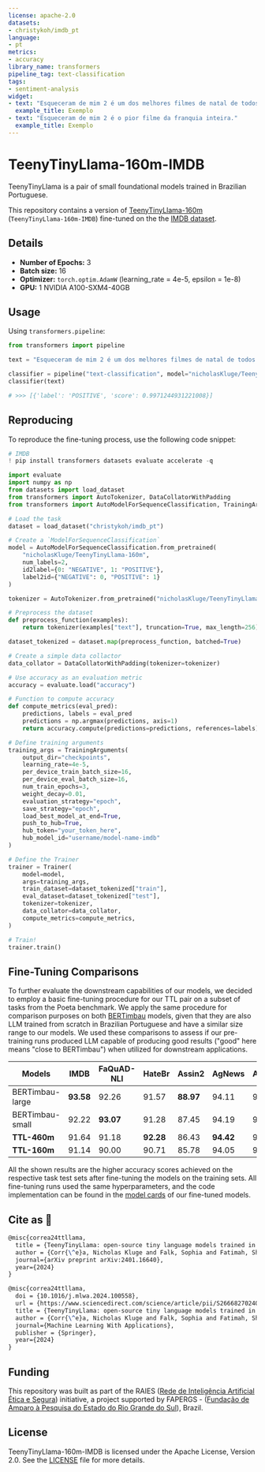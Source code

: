 ```yaml
---
license: apache-2.0
datasets:
- christykoh/imdb_pt
language:
- pt
metrics:
- accuracy
library_name: transformers
pipeline_tag: text-classification
tags:
- sentiment-analysis
widget:
- text: "Esqueceram de mim 2 é um dos melhores filmes de natal de todos os tempos."
  example_title: Exemplo
- text: "Esqueceram de mim 2 é o pior filme da franquia inteira."
  example_title: Exemplo
---
```

# TeenyTinyLlama-160m-IMDB

TeenyTinyLlama is a pair of small foundational models trained in Brazilian Portuguese.

This repository contains a version of [TeenyTinyLlama-160m](https://huggingface.co/nicholasKluge/TeenyTinyLlama-160m) (`TeenyTinyLlama-160m-IMDB`) fine-tuned on the the [IMDB dataset](https://huggingface.co/datasets/christykoh/imdb_pt).

## Details

- **Number of Epochs:** 3
- **Batch size:** 16
- **Optimizer:** `torch.optim.AdamW` (learning_rate = 4e-5, epsilon = 1e-8)
- **GPU:** 1 NVIDIA A100-SXM4-40GB

## Usage

Using `transformers.pipeline`:

```python
from transformers import pipeline

text = "Esqueceram de mim 2 é um dos melhores filmes de natal de todos os tempos."

classifier = pipeline("text-classification", model="nicholasKluge/TeenyTinyLlama-160m-IMDB")
classifier(text)

# >>> [{'label': 'POSITIVE', 'score': 0.9971244931221008}]
```

## Reproducing

To reproduce the fine-tuning process, use the following code snippet:

```python
# IMDB
! pip install transformers datasets evaluate accelerate -q

import evaluate
import numpy as np
from datasets import load_dataset
from transformers import AutoTokenizer, DataCollatorWithPadding
from transformers import AutoModelForSequenceClassification, TrainingArguments, Trainer

# Load the task
dataset = load_dataset("christykoh/imdb_pt")

# Create a `ModelForSequenceClassification`
model = AutoModelForSequenceClassification.from_pretrained(
    "nicholasKluge/TeenyTinyLlama-160m", 
    num_labels=2, 
    id2label={0: "NEGATIVE", 1: "POSITIVE"}, 
    label2id={"NEGATIVE": 0, "POSITIVE": 1}
)

tokenizer = AutoTokenizer.from_pretrained("nicholasKluge/TeenyTinyLlama-160m")

# Preprocess the dataset
def preprocess_function(examples):
    return tokenizer(examples["text"], truncation=True, max_length=256)

dataset_tokenized = dataset.map(preprocess_function, batched=True)

# Create a simple data collactor
data_collator = DataCollatorWithPadding(tokenizer=tokenizer)

# Use accuracy as an evaluation metric
accuracy = evaluate.load("accuracy")

# Function to compute accuracy
def compute_metrics(eval_pred):
    predictions, labels = eval_pred
    predictions = np.argmax(predictions, axis=1)
    return accuracy.compute(predictions=predictions, references=labels)

# Define training arguments
training_args = TrainingArguments(
    output_dir="checkpoints",
    learning_rate=4e-5,
    per_device_train_batch_size=16,
    per_device_eval_batch_size=16,
    num_train_epochs=3,
    weight_decay=0.01,
    evaluation_strategy="epoch",
    save_strategy="epoch",
    load_best_model_at_end=True,
    push_to_hub=True,
    hub_token="your_token_here",
    hub_model_id="username/model-name-imdb"
)

# Define the Trainer
trainer = Trainer(
    model=model,
    args=training_args,
    train_dataset=dataset_tokenized["train"],
    eval_dataset=dataset_tokenized["test"],
    tokenizer=tokenizer,
    data_collator=data_collator,
    compute_metrics=compute_metrics,
)

# Train!
trainer.train()
```

## Fine-Tuning Comparisons

To further evaluate the downstream capabilities of our models, we decided to employ a basic fine-tuning procedure for our TTL pair on a subset of tasks from the Poeta benchmark. We apply the same procedure for comparison purposes on both [BERTimbau](https://huggingface.co/neuralmind/bert-base-portuguese-cased) models, given that they are also LLM trained from scratch in Brazilian Portuguese and have a similar size range to our models. We used these comparisons to assess if our pre-training runs produced LLM capable of producing good results ("good" here means "close to BERTimbau") when utilized for downstream applications.

| Models          | IMDB      | FaQuAD-NLI | HateBr    | Assin2    | AgNews    | Average |
|-----------------|-----------|------------|-----------|-----------|-----------|---------|
| BERTimbau-large | **93.58** | 92.26      | 91.57     | **88.97** | 94.11     | 92.10   |
| BERTimbau-small | 92.22     | **93.07**  | 91.28     | 87.45     | 94.19     | 91.64   |
| **TTL-460m**    | 91.64     | 91.18      | **92.28** | 86.43     | **94.42** | 91.19   |
| **TTL-160m**    | 91.14     | 90.00      | 90.71     | 85.78     | 94.05     | 90.34   |

All the shown results are the higher accuracy scores achieved on the respective task test sets after fine-tuning the models on the training sets. All fine-tuning runs used the same hyperparameters, and the code implementation can be found in the [model cards](https://huggingface.co/nicholasKluge/TeenyTinyLlama-460m-HateBR) of our fine-tuned models.

## Cite as 🤗

```latex
@misc{correa24ttllama,
  title = {TeenyTinyLlama: open-source tiny language models trained in Brazilian Portuguese},
  author = {Corr{\^e}a, Nicholas Kluge and Falk, Sophia and Fatimah, Shiza and Sen, Aniket and De Oliveira, Nythamar},
  journal={arXiv preprint arXiv:2401.16640},
  year={2024}
}

@misc{correa24ttllama,
  doi = {10.1016/j.mlwa.2024.100558},
  url = {https://www.sciencedirect.com/science/article/pii/S2666827024000343},
  title = {TeenyTinyLlama: open-source tiny language models trained in Brazilian Portuguese},
  author = {Corr{\^e}a, Nicholas Kluge and Falk, Sophia and Fatimah, Shiza and Sen, Aniket and De Oliveira, Nythamar},
  journal={Machine Learning With Applications},
  publisher = {Springer},
  year={2024}
}
```

## Funding

This repository was built as part of the RAIES ([Rede de Inteligência Artificial Ética e Segura](https://www.raies.org/)) initiative, a project supported by FAPERGS - ([Fundação de Amparo à Pesquisa do Estado do Rio Grande do Sul](https://fapergs.rs.gov.br/inicial)), Brazil.

## License

TeenyTinyLlama-160m-IMDB is licensed under the Apache License, Version 2.0. See the [LICENSE](LICENSE) file for more details.
